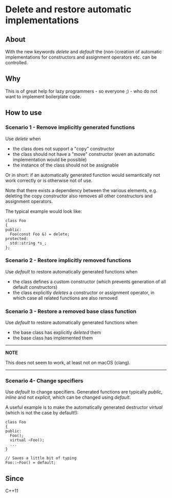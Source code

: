 # Delete and restore automatic implementations

## About
With the new keywords _delete_ and _default_ the (non-)creation of automatic implementations for
constructors and assignment operators etc. can be controlled.

## Why
This is of great help for lazy programmers - so everyone ;) - who do not want to implement boilerplate
code.

## How to use

### Scenario 1 - Remove implicitly generated functions
Use _delete_ when

- the class does not support a "copy" constructor
- the class should not have a "move" constructor (even an automatic implementation would be possible)
- the instance of the class should not be assignable

Or in short: if an automatically generated function would semantically not work correctly or is otherwise
not of use.

Note that there exists a dependency between the various elements, e.g. deleting the copy constructor also
removes all other constructors and assignment operators.

The typical example would look like:

```
class Foo
{
public:
  Foo(const Foo &) = delete;
protected:
  std::string *s_;
};
```

### Scenario 2 - Restore implicitly removed functions
Use _default_ to restore automatically generated functions when

- the class defines a custom constructor (which prevents generation of all default constructors)
- the class explicitly _deletes_ a constructor or assignment operator, in which case all related functions are also removed

### Scenario 3 - Restore a removed base class function
Use _default_ to restore automatically generated functions when

- the base class has explicitly _deleted_ them
- the base class has implemented them

---
**NOTE**

This does not seem to work, at least not on macOS (clang).

---

### Scenario 4- Change specifiers
Use _default_ to change specifiers. Generated functions are typically _public_, _inline_ and not _explicit_, which can be changed
using _default_.

A useful example is to make the automatically generated destructor _virtual_ (which is not the case by default!):

```
class Foo
{
public:
  Foo();
  virtual ~Foo();
  ...
}

// Saves a little bit of typing
Foo::~Foo() = default;
```


## Since
C++11
